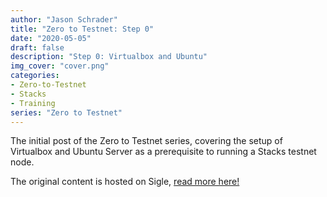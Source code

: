 ```yaml
---
author: "Jason Schrader"
title: "Zero to Testnet: Step 0"
date: "2020-05-05"
draft: false
description: "Step 0: Virtualbox and Ubuntu" 
img_cover: "cover.png"
categories:
- Zero-to-Testnet
- Stacks
- Training
series: "Zero to Testnet"
---
```


The initial post of the Zero to Testnet series, covering the setup of Virtualbox and Ubuntu Server as a prerequisite to running a Stacks testnet node.

The original content is hosted on Sigle, [read more here!](https://app.sigle.io/whoabuddy.id.blockstack/6ZSqK6yEwu5bqqGCjOZZH)